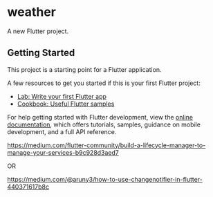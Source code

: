 # weather

A new Flutter project.

## Getting Started

This project is a starting point for a Flutter application.

A few resources to get you started if this is your first Flutter project:

- [Lab: Write your first Flutter app](https://docs.flutter.dev/get-started/codelab)
- [Cookbook: Useful Flutter samples](https://docs.flutter.dev/cookbook)

For help getting started with Flutter development, view the
[online documentation](https://docs.flutter.dev/), which offers tutorials,
samples, guidance on mobile development, and a full API reference.



https://medium.com/flutter-community/build-a-lifecycle-manager-to-manage-your-services-b9c928d3aed7

OR

https://medium.com/@aruny3/how-to-use-changenotifier-in-flutter-440371617b8c